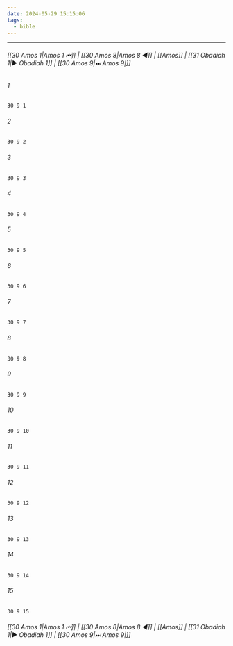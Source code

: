 ```yaml
---
date: 2024-05-29 15:15:06
tags:
  - bible
---
```

___

###### [[30 Amos 1|Amos 1 ⏮]] | [[30 Amos 8|Amos 8 ◀]] | [[Amos]] | [[31 Obadiah 1|▶ Obadiah 1]] | [[30 Amos 9|⏭ Amos 9|]]

###### 1
``` verse
30 9 1 
```
###### 2
``` verse
30 9 2 
```
###### 3
``` verse
30 9 3 
```
###### 4
``` verse
30 9 4 
```
###### 5
``` verse
30 9 5 
```
###### 6
``` verse
30 9 6 
```
###### 7
``` verse
30 9 7 
```
###### 8
``` verse
30 9 8 
```
###### 9
``` verse
30 9 9 
```
###### 10
``` verse
30 9 10 
```
###### 11
``` verse
30 9 11 
```
###### 12
``` verse
30 9 12 
```
###### 13
``` verse
30 9 13 
```
###### 14
``` verse
30 9 14 
```
###### 15
``` verse
30 9 15 
```

###### [[30 Amos 1|Amos 1 ⏮]] | [[30 Amos 8|Amos 8 ◀]] | [[Amos]] | [[31 Obadiah 1|▶ Obadiah 1]] | [[30 Amos 9|⏭ Amos 9|]]

